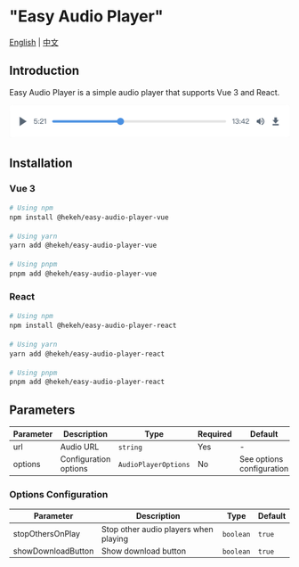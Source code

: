 # "Easy Audio Player"

[English](README.md) | [中文](README.zh-cn.md)

## Introduction

Easy Audio Player is a simple audio player that supports Vue 3 and React.

![View](img/demo.png)

## Installation

### Vue 3

```bash
# Using npm
npm install @hekeh/easy-audio-player-vue

# Using yarn
yarn add @hekeh/easy-audio-player-vue

# Using pnpm
pnpm add @hekeh/easy-audio-player-vue
```

### React

```bash
# Using npm
npm install @hekeh/easy-audio-player-react

# Using yarn
yarn add @hekeh/easy-audio-player-react

# Using pnpm
pnpm add @hekeh/easy-audio-player-react
```

## Parameters

| Parameter | Description           | Type                 | Required | Default                   |
| --------- | --------------------- | -------------------- | -------- | ------------------------- |
| url       | Audio URL             | `string`             | Yes      | -                         |
| options   | Configuration options | `AudioPlayerOptions` | No       | See options configuration |

### Options Configuration

| Parameter          | Description                           | Type      | Default |
| ------------------ | ------------------------------------- | --------- | ------- |
| stopOthersOnPlay   | Stop other audio players when playing | `boolean` | `true`  |
| showDownloadButton | Show download button                  | `boolean` | `true`  |
